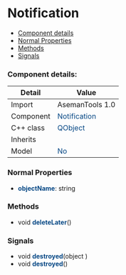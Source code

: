 # Notification

 * [Component details](#component-details)
 * [Normal Properties](#normal-properties)
 * [Methods](#methods)
 * [Signals](#signals)


### Component details:

|Detail|Value|
|------|-----|
|Import|AsemanTools 1.0|
|Component|<font color='#074885'>Notification</font>|
|C++ class|<font color='#074885'>QObject</font>|
|Inherits|<font color='#074885'></font>|
|Model|<font color='#074885'>No</font>|


### Normal Properties

* <font color='#074885'><b>objectName</b></font>: string


### Methods

 * void <font color='#074885'><b>deleteLater</b></font>()


### Signals

 * void <font color='#074885'><b>destroyed</b></font>(object )
 * void <font color='#074885'><b>destroyed</b></font>()


